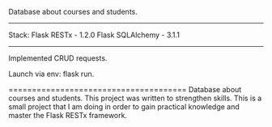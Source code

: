 Database about courses and students. 
_____________________________________

Stack:
    Flask RESTx - 1.2.0
    Flask SQLAlchemy - 3.1.1

______________________________________
Implemented CRUD requests.


Launch via env: flask run.

======================================
Database about courses and students. 
This project was written to strengthen skills.
This is a small project that I am doing
in order to gain practical knowledge and master the Flask RESTx framework.
